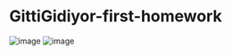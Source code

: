 # GittiGidiyor-first-homework

![image](../../../Desktop/firsthomework.png)
![image](https://user-images.githubusercontent.com/58683636/128666979-67858095-80ee-4da3-a416-97e387f82ca4.png)
